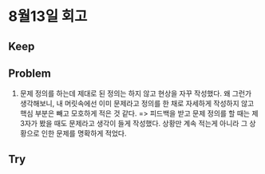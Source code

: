 # 8월13일 회고

## Keep


## Problem
1. 문제 정의를 하는데 제대로 된 정의는 하지 않고 현상을 자꾸 작성했다. 왜 그런가 생각해보니, 내 머릿속에선 이미 문제라고 정의를 한 채로 자세하게 작성하지 않고 핵심 부분은 빼고 모호하게 적은 것 같다. => 피드백을 받고 문제 정의를 할 때는 제3자가 봤을 때도 문제라고 생각이 들게 작성했다. 상황만 계속 적는게 아니라 그 상황으로 인한 문제를 명확하게 적었다.


## Try

